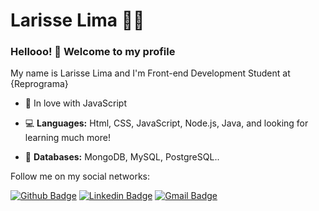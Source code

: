# Larisse Lima :woman_technologist:


### Hellooo! 👋 Welcome to my profile

My name is Larisse Lima and I'm  Front-end Development Student at {Reprograma}

- 💙 In love with JavaScript

- 💻 **Languages:** Html, CSS, JavaScript, Node.js, Java,  and looking for learning much more!
- 💾 **Databases:** MongoDB, MySQL, PostgreSQL..




Follow me on my social networks:


[![Github Badge](https://img.shields.io/badge/-Github-000?style=flat-square&logo=Github&logoColor=white&link=https://github.com/LarisseLima)](https://github.com/LarisseLima)
[![Linkedin Badge](https://img.shields.io/badge/-LinkedIn-blue?style=flat-square&logo=Linkedin&logoColor=white&link=https://www.linkedin.com/in/larisselima/)](https://www.linkedin.com/in/larisselima/)
[![Gmail Badge](https://img.shields.io/badge/-Gmail-c14438?style=flat-square&logo=Gmail&logoColor=white&link=mailto:larisse.lima2@gmail.com)](mailto:larisse.lima2@gmail.com)

